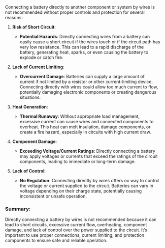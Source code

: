 Connecting a battery directly to another component or system by wires is not recommended without proper controls and protection for several reasons:

1. **Risk of Short Circuit**:
   - **Potential Hazards**: Directly connecting wires from a battery can easily cause a short circuit if the wires touch or if the circuit path has very low resistance. This can lead to a rapid discharge of the battery, generating heat, sparks, or even causing the battery to explode or catch fire.

2. **Lack of Current Limiting**:
   - **Overcurrent Damage**: Batteries can supply a large amount of current if not limited by a resistor or other current-limiting device. Connecting directly with wires could allow too much current to flow, potentially damaging electronic components or creating dangerous situations.

3. **Heat Generation**:
   - **Thermal Runaway**: Without appropriate load management, excessive current can cause wires and connected components to overheat. This heat can melt insulation, damage components, or create a fire hazard, especially in circuits with high current draw.

4. **Component Damage**:
   - **Exceeding Voltage/Current Ratings**: Directly connecting a battery may apply voltages or currents that exceed the ratings of the circuit components, leading to immediate or long-term damage.

5. **Lack of Control**:
   - **No Regulation**: Connecting directly by wires offers no way to control the voltage or current supplied to the circuit. Batteries can vary in voltage depending on their charge state, potentially causing inconsistent or unsafe operation.

### Summary:
Directly connecting a battery by wires is not recommended because it can lead to short circuits, excessive current flow, overheating, component damage, and lack of control over the power supplied to the circuit. It’s important to use proper connections, current limiting, and protection components to ensure safe and reliable operation.
